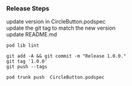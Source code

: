 ### Release Steps

update version in CircleButton.podspec  
update the git tag to match the new version  
update README.md  

    pod lib lint

    git add -A && git commit -m "Release 1.0.0."
    git tag '1.0.0'
    git push --tags

    pod trunk push  CircleButton.podspec

